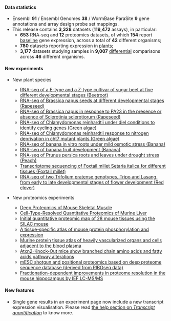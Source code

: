 #### Data statistics

- Ensembl **91** / Ensembl Genomes **38** / WormBase ParaSite **9** gene annotations and
                    array design probe set mappings.   
- This release contains **3,328** datasets (**119,472** assays), in particular:            
    - **653** RNA-seq and **12** proteomics datasets, of which **154** report [baseline](https://www.ebi.ac.uk/gxa/baseline/experiments) gene expression, across a total of **42** different organisms;           
    - **780** datasets reporting expression in [plants](https://www.ebi.ac.uk/gxa/plant/experiments);               
    - **3,177** datasets studying samples in **9,007** [differential](https://www.ebi.ac.uk/gxa/help/index.html#differential-expression) comparisons across **46** different organisms.


#### New experiments

- New plant species
    - [RNA-seq of a E-type and a Z-type cultivar of sugar beet
                            at five different developmental stages (Beetroot)](https://www.ebi.ac.uk/gxa/experiments/E-ENAD-2)
    - [RNA-seq of Brassica napus seeds at different
                            developmental stages (Rapeseed) ](https://www.ebi.ac.uk/gxa/experiments/E-GEOD-77637)
    - [RNA-seq of Brassica napus in response to PA23 in
                            the presence or absence of Sclerotinia sclerotiorum (Rapeseed)](https://www.ebi.ac.uk/gxa/experiments/E-GEOD-84798)
    - [RNA-seq of Chlamydomonas reinhardtii under diel
                            conditions to identify cycling genes (Green algae)](https://www.ebi.ac.uk/gxa/experiments/E-GEOD-62671)
    - [RNA-seq of Chlamydomonas reinhardtii response to
                            nitrogen deprivation in cht7 mutant plants (Green algae)](https://www.ebi.ac.uk/gxa/experiments/E-ENAD-12)
    - [RNA-seq of banana in vitro roots under mild osmotic
                            stress (Banana)](https://www.ebi.ac.uk/gxa/experiments/E-ENAD-8)
    - [RNA-seq of banana fruit development (Banana)](https://www.ebi.ac.uk/gxa/experiments/E-ENAD-11)
    - [RNA-seq of Prunus persica roots and leaves under
                            drought stress (Peach)](https://www.ebi.ac.uk/gxa/experiments/E-ENAD-3)
    - [Transcriptome sequencing of Foxtail millet Setaria
                            italica for different tissues (Foxtail millet)](https://www.ebi.ac.uk/gxa/experiments/E-GEOD-36391)
    - [RNA-seq of two Trifolium pratense genotypes, Tripo
                            and Lasang, from early to late developmental stages of flower development (Red clover)](https://www.ebi.ac.uk/gxa/experiments/E-MTAB-5117)

- New proteomics experiments        
    - [Deep Proteomics of Mouse Skeletal Muscle](https://www.ebi.ac.uk/gxa/experiments/E-PROT-10)
    - [Cell-Type-Resolved Quantitative Proteomics of Murine
                            Liver](https://www.ebi.ac.uk/gxa/experiments/E-PROT-7)
    - [Initial quantitative proteomic map of 28 mouse tissues
                            using the SILAC mouse](https://www.ebi.ac.uk/gxa/experiments/E-PROT-11)
    - [A tissue-specific atlas of mouse protein
                            phosphorylation and expression](https://www.ebi.ac.uk/gxa/experiments/E-PROT-13)
    - [Murine protein tissue atlas of heavily vascularized
                            organs and cells adjacent to the blood plasma](https://www.ebi.ac.uk/gxa/experiments/E-PROT-15)
    - [Atxn2-Knock-Out mice show branched chain amino acids
                            and fatty acids pathway alterations](https://www.ebi.ac.uk/gxa/experiments/E-PROT-16)
    - [mESC shotgun and positional proteomics based on deep
                            proteome sequence database (derived from RIBOseq data)](https://www.ebi.ac.uk/gxa/experiments/E-PROT-17)
    - [Fractionation-dependent improvements in proteome
                            resolution in the mouse hippocampus by IEF LC-MS/MS](https://www.ebi.ac.uk/gxa/experiments/E-PROT-9)

#### New features

- Single gene results in an experiment page now include a new transcript expression visualisation. Please read [the help section on _Transcript quantification_](https://www.ebi.ac.uk/gxa/help/index.html#transcripts) to know more.
